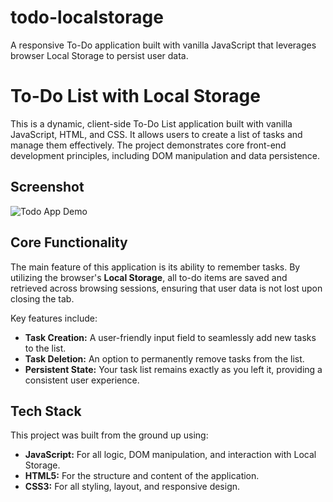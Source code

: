 # todo-localstorage

A responsive To-Do application built with vanilla JavaScript that leverages browser Local Storage to persist user data.

# To-Do List with Local Storage

This is a dynamic, client-side To-Do List application built with vanilla JavaScript, HTML, and CSS. It allows users to create a list of tasks and manage them effectively. The project demonstrates core front-end development principles, including DOM manipulation and data persistence.

## Screenshot

![Todo App Demo](screenshot.png)

## Core Functionality

The main feature of this application is its ability to remember tasks. By utilizing the browser's **Local Storage**, all to-do items are saved and retrieved across browsing sessions, ensuring that user data is not lost upon closing the tab.

Key features include:

- **Task Creation:** A user-friendly input field to seamlessly add new tasks to the list.
- **Task Deletion:** An option to permanently remove tasks from the list.
- **Persistent State:** Your task list remains exactly as you left it, providing a consistent user experience.

## Tech Stack

This project was built from the ground up using:

- **JavaScript:** For all logic, DOM manipulation, and interaction with Local Storage.
- **HTML5:** For the structure and content of the application.
- **CSS3:** For all styling, layout, and responsive design.
